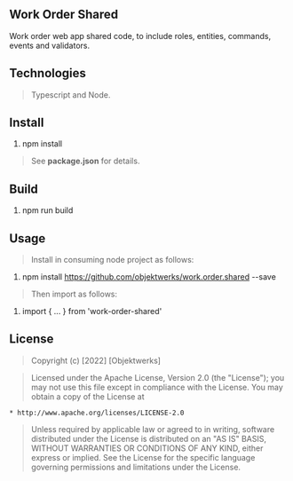 Work Order Shared
-----------------
Work order web app shared code, to include roles, entities, commands, events and validators.

Technologies
------------
>Typescript and Node.

Install
-------
1. npm install
>See **package.json** for details.

Build
-----
1. npm run build

Usage
-----
>Install in consuming node project as follows:
1. npm install https://github.com/objektwerks/work.order.shared --save
>Then import as follows:
1. import { ... } from 'work-order-shared'

License
-------
> Copyright (c) [2022] [Objektwerks]

>Licensed under the Apache License, Version 2.0 (the "License");
you may not use this file except in compliance with the License.
You may obtain a copy of the License at

    * http://www.apache.org/licenses/LICENSE-2.0

>Unless required by applicable law or agreed to in writing, software
distributed under the License is distributed on an "AS IS" BASIS,
WITHOUT WARRANTIES OR CONDITIONS OF ANY KIND, either express or implied.
See the License for the specific language governing permissions and
limitations under the License.